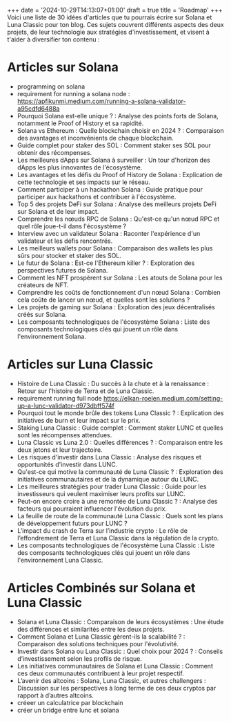 +++
date = '2024-10-29T14:13:07+01:00'
draft = true
title = 'Roadmap'
+++ 
Voici une liste de 30 idées d'articles que tu pourrais écrire sur Solana et Luna Classic pour ton blog. Ces sujets couvrent différents aspects des deux projets, de leur technologie aux stratégies d'investissement, et visent à t'aider à diversifier ton contenu :

# Articles sur Solana
* programming on solana
* requirement for running a solana node : https://apfikunmi.medium.com/running-a-solana-validator-a95cdfd6488a
* Pourquoi Solana est-elle unique ? : Analyse des points forts de Solana, notamment le Proof of History et sa rapidité.
* Solana vs Ethereum : Quelle blockchain choisir en 2024 ? : Comparaison des avantages et inconvénients de chaque blockchain.
* Guide complet pour staker des SOL : Comment staker ses SOL pour obtenir des récompenses.
* Les meilleures dApps sur Solana à surveiller : Un tour d'horizon des dApps les plus innovantes de l'écosystème.
* Les avantages et les défis du Proof of History de Solana : Explication de cette technologie et ses impacts sur le réseau.
* Comment participer à un hackathon Solana : Guide pratique pour participer aux hackathons et contribuer à l'écosystème.
* Top 5 des projets DeFi sur Solana : Analyse des meilleurs projets DeFi sur Solana et de leur impact.
* Comprendre les nœuds RPC de Solana : Qu'est-ce qu'un nœud RPC et quel rôle joue-t-il dans l'écosystème ?
* Interview avec un validateur Solana : Raconter l'expérience d'un validateur et les défis rencontrés.
* Les meilleurs wallets pour Solana : Comparaison des wallets les plus sûrs pour stocker et staker des SOL.
* Le futur de Solana : Est-ce l'Ethereum killer ? : Exploration des perspectives futures de Solana.
* Comment les NFT prospèrent sur Solana : Les atouts de Solana pour les créateurs de NFT.
* Comprendre les coûts de fonctionnement d'un nœud Solana : Combien cela coûte de lancer un nœud, et quelles sont les solutions ?
* Les projets de gaming sur Solana : Exploration des jeux décentralisés créés sur Solana.
* Les composants technologiques de l'écosystème Solana : Liste des composants technologiques clés qui jouent un rôle dans l'environnement Solana.

# Articles sur Luna Classic
* Histoire de Luna Classic : Du succès à la chute et à la renaissance : Retour sur l'histoire de Terra et de Luna Classic.
* requirement running full node https://elkan-roelen.medium.com/setting-up-a-lunc-validator-d973dbff574f
* Pourquoi tout le monde brûle des tokens Luna Classic ? : Explication des initiatives de burn et leur impact sur le prix.
* Staking Luna Classic : Guide complet : Comment staker LUNC et quelles sont les récompenses attendues.
* Luna Classic vs Luna 2.0 : Quelles différences ? : Comparaison entre les deux jetons et leur trajectoire.
* Les risques d'investir dans Luna Classic : Analyse des risques et opportunités d'investir dans LUNC.
* Qu'est-ce qui motive la communauté de Luna Classic ? : Exploration des initiatives communautaires et de la dynamique autour du LUNC.
* Les meilleures stratégies pour trader Luna Classic : Guide pour les investisseurs qui veulent maximiser leurs profits sur LUNC.
* Peut-on encore croire à une remontée de Luna Classic ? : Analyse des facteurs qui pourraient influencer l'évolution du prix.
* La feuille de route de la communauté Luna Classic : Quels sont les plans de développement futurs pour LUNC ?
* L’impact du crash de Terra sur l’industrie crypto : Le rôle de l’effondrement de Terra et Luna Classic dans la régulation de la crypto.
* Les composants technologiques de l'écosystème Luna Classic : Liste des composants technologiques clés qui jouent un rôle dans l'environnement Luna Classic.

# Articles Combinés sur Solana et Luna Classic
* Solana et Luna Classic : Comparaison de leurs écosystèmes : Une étude des différences et similarités entre les deux projets.
* Comment Solana et Luna Classic gèrent-ils la scalabilité ? : Comparaison des solutions techniques pour l'évolutivité.
* Investir dans Solana ou Luna Classic : Quel choix pour 2024 ? : Conseils d’investissement selon les profils de risque.
* Les initiatives communautaires de Solana et Luna Classic : Comment ces deux communautés contribuent à leur projet respectif.
* L’avenir des altcoins : Solana, Luna Classic, et autres challengers : Discussion sur les perspectives à long terme de ces deux cryptos par rapport à d’autres altcoins.
* créeer un calculatrice par blockchain
* créer un bridge entre lunc et solana